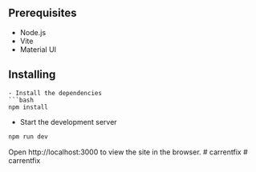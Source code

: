
## Prerequisites
- Node.js
- Vite
- Material UI
## Installing
```
- Install the dependencies
```bash
npm install
```
- Start the development server
```bash
npm run dev
```
Open http://localhost:3000 to view the site in the browser.
#   c a r r e n t f i x  
 #   c a r r e n t f i x  
 